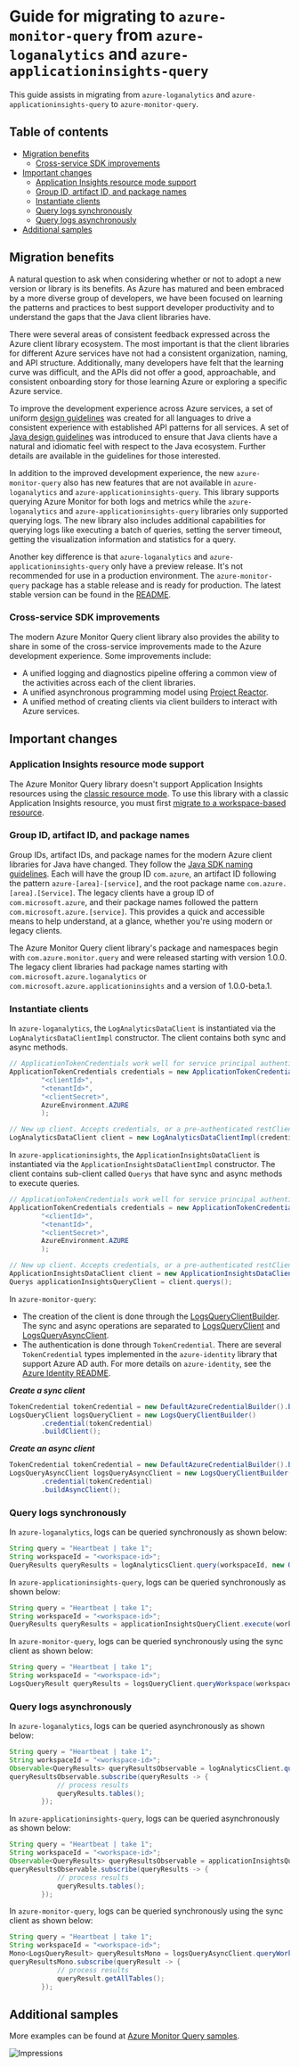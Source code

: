 # Guide for migrating to `azure-monitor-query` from `azure-loganalytics` and `azure-applicationinsights-query`

This guide assists in migrating from `azure-loganalytics` and `azure-applicationinsights-query` to `azure-monitor-query`.

## Table of contents

- [Migration benefits](#migration-benefits)
  - [Cross-service SDK improvements](#cross-service-sdk-improvements)
- [Important changes](#important-changes)
  - [Application Insights resource mode support](#application-insights-resource-mode-support)
  - [Group ID, artifact ID, and package names](#group-id-artifact-id-and-package-names)
  - [Instantiate clients](#instantiate-clients)
  - [Query logs synchronously](#query-logs-synchronously)
  - [Query logs asynchronously](#query-logs-asynchronously)
- [Additional samples](#additional-samples)

## Migration benefits

A natural question to ask when considering whether or not to adopt a new version or library is its benefits. As Azure has matured and been embraced by a more diverse group of developers, we have been 
focused on learning the patterns and practices to best support developer productivity and to understand the gaps that the Java client libraries have.

There were several areas of consistent feedback expressed across the Azure client library ecosystem. The most important is that the client libraries for different Azure services have not had a 
consistent organization, naming, and API structure. Additionally, many developers have felt that the learning curve was difficult, and the APIs did not offer a good, approachable, and consistent 
onboarding story for those learning Azure or exploring a specific Azure service.

To improve the development experience across Azure services, a set of uniform [design guidelines][Guidelines] was created for all languages to drive a
consistent experience with established API patterns for all services. A set of [Java design guidelines][GuidelinesJava] was introduced to ensure that Java clients have a natural and idiomatic feel 
with respect to the Java ecosystem. Further details are available in the guidelines for those interested.

In addition to the improved development experience, the new `azure-monitor-query` also has new features that are not available in `azure-loganalytics` and `azure-applicationinsights-query`. This library supports querying Azure Monitor for
both logs and metrics while the `azure-loganalytics` and `azure-applicationinsights-query`  libraries only supported querying logs. The new library also includes additional capabilities for querying logs like executing a batch of queries, 
setting the server timeout, getting the visualization information and statistics for a query.

Another key difference is that `azure-loganalytics` and `azure-applicationinsights-query` only have a preview release. It's not recommended for use in a production environment. The `azure-monitor-query` package has a stable release and is ready for production. The latest stable version can be found in the [README][README]. 

### Cross-service SDK improvements

The modern Azure Monitor Query client library also provides the ability to share in some of the cross-service improvements made to the Azure development experience. Some improvements include:

- A unified logging and diagnostics pipeline offering a common view of the activities across each of the client libraries.
- A unified asynchronous programming model using [Project Reactor][project-reactor].
- A unified method of creating clients via client builders to interact with Azure services.

## Important changes

### Application Insights resource mode support

The Azure Monitor Query library doesn't support Application Insights resources using the [classic resource mode](https://docs.microsoft.com/azure/azure-monitor/app/create-new-resource). To use this library with a classic Application Insights resource, you must first [migrate to a workspace-based resource](https://docs.microsoft.com/azure/azure-monitor/app/convert-classic-resource).

### Group ID, artifact ID, and package names

Group IDs, artifact IDs, and package names for the modern Azure client libraries for Java have changed. They follow the [Java SDK naming guidelines][GuidelinesJavaDesign]. Each will have the group ID `com.azure`, an artifact ID following the pattern `azure-[area]-[service]`, and the root package name `com.azure.[area].[Service]`. The legacy clients have a group ID of `com.microsoft.azure`, and their package names followed the pattern `com.microsoft.azure.[service]`. This provides a quick and accessible means to help understand, at a glance, whether you're using modern or legacy clients.

The Azure Monitor Query client library's package and namespaces begin with `com.azure.monitor.query` and were released starting with version 1.0.0. The legacy client libraries had package names starting with `com.microsoft.azure.loganalytics` or `com.microsoft.azure.applicationinsights` and a version of 1.0.0-beta.1.

### Instantiate clients

In `azure-loganalytics`, the `LogAnalyticsDataClient` is instantiated via the `LogAnalyticsDataClientImpl` constructor. The client contains both sync and async methods.

```java
// ApplicationTokenCredentials work well for service principal authentication
ApplicationTokenCredentials credentials = new ApplicationTokenCredentials(
        "<clientId>",
        "<tenantId>",
        "<clientSecret>",
        AzureEnvironment.AZURE
        );

// New up client. Accepts credentials, or a pre-authenticated restClient
LogAnalyticsDataClient client = new LogAnalyticsDataClientImpl(credentials);
```

In `azure-applicationinsights`, the `ApplicationInsightsDataClient` is instantiated via the `ApplicationInsightsDataClientImpl` constructor. The client contains sub-client called `Querys` that have sync and async methods to execute queries.

```java
// ApplicationTokenCredentials work well for service principal authentication
ApplicationTokenCredentials credentials = new ApplicationTokenCredentials(
        "<clientId>",
        "<tenantId>",
        "<clientSecret>",
        AzureEnvironment.AZURE
        );

// New up client. Accepts credentials, or a pre-authenticated restClient
ApplicationInsightsDataClient client = new ApplicationInsightsDataClientImpl(credentials);
Querys applicationInsightsQueryClient = client.querys();
```

In `azure-monitor-query`:

- The creation of the client is done through the [LogsQueryClientBuilder][LogsQueryClientBuilder]. The sync and async operations are separated to [LogsQueryClient] and [LogsQueryAsyncClient].
- The authentication is done through `TokenCredential`. There are several `TokenCredential` types implemented in the `azure-identity` library that support Azure AD auth. For more details on `azure-identity`, see the [Azure Identity README][azure-identity-readme].

***Create a sync client***
```java
TokenCredential tokenCredential = new DefaultAzureCredentialBuilder().build();
LogsQueryClient logsQueryClient = new LogsQueryClientBuilder()
        .credential(tokenCredential)
        .buildClient();
```

***Create an async client***
```java
TokenCredential tokenCredential = new DefaultAzureCredentialBuilder().build();
LogsQueryAsyncClient logsQueryAsyncClient = new LogsQueryClientBuilder()
        .credential(tokenCredential)
        .buildAsyncClient();
```

### Query logs synchronously

In `azure-loganalytics`, logs can be queried synchronously as shown below:

```java
String query = "Heartbeat | take 1";
String workspaceId = "<workspace-id>";
QueryResults queryResults = logAnalyticsClient.query(workspaceId, new QueryBody().withQuery(query));
```

In `azure-applicationinsights-query`, logs can be queried synchronously as shown below:

```java
String query = "Heartbeat | take 1";
String workspaceId = "<workspace-id>";
QueryResults queryResults = applicationInsightsQueryClient.execute(workspaceId, new QueryBody().withQuery(query));
```

In `azure-monitor-query`, logs can be queried synchronously using the sync client as shown below:

```java
String query = "Heartbeat | take 1";
String workspaceId = "<workspace-id>";
LogsQueryResult queryResults = logsQueryClient.queryWorkspace(workspaceId, query, QueryTimeInterval.ALL);
```

### Query logs asynchronously

In `azure-loganalytics`, logs can be queried asynchronously as shown below:

```java
String query = "Heartbeat | take 1";
String workspaceId = "<workspace-id>";
Observable<QueryResults> queryResultsObservable = logAnalyticsClient.queryAsync(workspaceId, new QueryBody().withQuery(query));
queryResultsObservable.subscribe(queryResults -> {
            // process results
            queryResults.tables();
        });
```

In `azure-applicationinsights-query`, logs can be queried asynchronously as shown below:

```java
String query = "Heartbeat | take 1";
String workspaceId = "<workspace-id>";
Observable<QueryResults> queryResultsObservable = applicationInsightsQueryClient.executeAsync(workspaceId, new QueryBody().withQuery(query));
queryResultsObservable.subscribe(queryResults -> {
            // process results
            queryResults.tables();
        });
```

In `azure-monitor-query`, logs can be queried synchronously using the sync client as shown below:

```java
String query = "Heartbeat | take 1";
String workspaceId = "<workspace-id>";
Mono<LogsQueryResult> queryResultsMono = logsQueryAsyncClient.queryWorkspace(workspaceId, query, QueryTimeInterval.ALL);
queryResultsMono.subscribe(queryResult -> {
            // process results
            queryResult.getAllTables();
        });
```

## Additional samples

More examples can be found at [Azure Monitor Query samples][README-Samples].

<!-- Links -->
[LogsQueryClientBuilder]: https://azuresdkdocs.blob.core.windows.net/$web/java/azure-monitor-query/latest/com/azure/monitor/query/LogsQueryClientBuilder.html
[LogsQueryClient]: https://azuresdkdocs.blob.core.windows.net/$web/java/azure-monitor-query/latest/com/azure/monitor/query/LogsQueryClient.html
[LogsQueryAsyncClient]: https://azuresdkdocs.blob.core.windows.net/$web/java/azure-monitor-query/latest/com/azure/monitor/query/LogsQueryAsyncClient.html
[Guidelines]: https://azure.github.io/azure-sdk/general_introduction.html
[GuidelinesJava]: https://azure.github.io/azure-sdk/java_introduction.html
[GuidelinesJavaDesign]: https://azure.github.io/azure-sdk/java_introduction.html#namespaces
[project-reactor]: https://projectreactor.io/
[README-Samples]: https://github.com/Azure/azure-sdk-for-java/blob/main/sdk/monitor/azure-monitor-query/src/samples/java/README.md
[README]: https://github.com/Azure/azure-sdk-for-java/blob/main/sdk/monitor/azure-monitor-query/README.md
[azure-identity-readme]: https://github.com/Azure/azure-sdk-for-java/blob/main/sdk/identity/azure-identity/README.md

![Impressions](https://azure-sdk-impressions.azurewebsites.net/api/impressions/azure-sdk-for-java%2Fsdk%2Fmonitor%2Fazure-monitor-query%2Fmigration-guide.png)